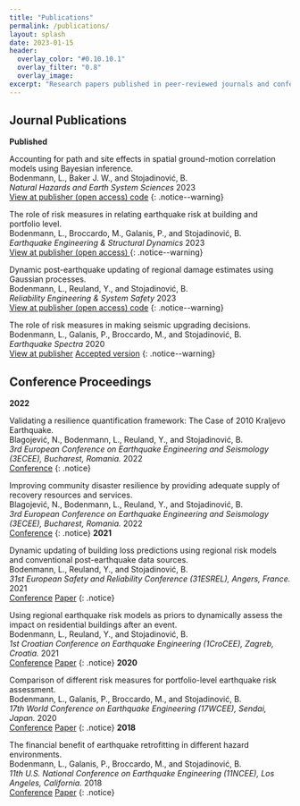 ```yaml
---
title: "Publications"
permalink: /publications/
layout: splash
date: 2023-01-15
header:
  overlay_color: "#0.10.10.1"
  overlay_filter: "0.8"
  overlay_image: 
excerpt: "Research papers published in peer-reviewed journals and conference proceedings"   
---
```


## Journal Publications

**Published**

Accounting for path and site effects in spatial ground-motion correlation models using Bayesian inference. <br /> Bodenmann, L., Baker J. W., and Stojadinović, B. <br /> <em>Natural Hazards and Earth System Sciences </em> 2023 <br /> <a class="btn btn--primary" href="[https://doi.org/10.5194/nhess-2022-267](https://doi.org/10.5194/nhess-23-2387-2023)"> <i class="fa fa-file-pdf fa-lg"></i> View at publisher (open access) </a> <a class="btn btn--primary" href="https://github.com/bodlukas/ground-motion-correlation-bayes"> <i class="fa fa-code" aria-hidden="true"></i> code</a>
{: .notice--warning}

The role of risk measures in relating earthquake risk at building and portfolio level. <br /> Bodenmann, L., Broccardo, M., Galanis, P., and Stojadinović, B. <br /> <em>Earthquake Engineering & Structural Dynamics</em> 2023 <br /> <a class="btn btn--primary" href="https://doi.org/10.1002/eqe.3878"> <i class="fa fa-file-pdf fa-lg"></i> View at publisher (open access) </a>
{: .notice--warning}

Dynamic post-earthquake updating of regional damage estimates using Gaussian processes. <br /> Bodenmann, L., Reuland, Y., and Stojadinović, B. <br /> <em> Reliability Engineering & System Safety</em> 2023 <br /> <a class="btn btn--primary" href="https://doi.org/10.1016/j.ress.2023.109201"> <i class="fa fa-file-pdf fa-lg"></i> View at publisher (open access) </a> <a class="btn btn--primary" href="https://github.com/bodlukas/earthquake-rmgp"> <i class="fa fa-code" aria-hidden="true"></i> code</a>
{: .notice--warning}

The role of risk measures in making seismic upgrading decisions. <br /> Bodenmann, L., Galanis, P., Broccardo, M., and Stojadinović, B. <br /> <em>Earthquake Spectra</em> 2020 <br /> <a class="btn btn--primary" href="https://doi.org/10.1177/8755293020919423"> <i class="fa fa-link"></i> View at publisher</a> <a class="btn btn--primary" href="https://www.research-collection.ethz.ch/handle/20.500.11850/453596"> <i class="fa fa-file-pdf fa-lg"></i> Accepted version</a>
{: .notice--warning}

## Conference Proceedings
**2022**

Validating a resilience quantification framework: The Case of 2010 Kraljevo Earthquake. <br /> Blagojević, N., Bodenmann, L., Reuland, Y., and Stojadinović, B. <br /> <em>3rd European Conference on Earthquake Engineering and Seismology (3ECEE), Bucharest, Romania.</em> 2022 <br /> <a class="btn btn--primary" href="https://3ecees.ro/"> <i class="fa fa-link"></i> Conference</a>
{: .notice}

Improving community disaster resilience by providing adequate supply of recovery resources and services. <br /> Blagojević, N., Bodenmann, L., Reuland, Y., and Stojadinović, B. <br /> <em>3rd European Conference on Earthquake Engineering and Seismology (3ECEE), Bucharest, Romania.</em> 2022 <br /> <a class="btn btn--primary" href="https://3ecees.ro/"> <i class="fa fa-link"></i> Conference</a>
{: .notice}
**2021**

Dynamic updating of building loss predictions using regional risk models and conventional post-earthquake data sources. <br /> Bodenmann, L., Reuland, Y., and Stojadinović, B. <br /> <em>31st European Safety and Reliability Conference (31ESREL), Angers, France.</em> 2021 <br /> <a class="btn btn--primary" href="http://esrel2021.org/en/index.html"> <i class="fa fa-link"></i> Conference</a> <a class="btn btn--primary" href="https://doi.org/10.3929/ethz-b-000507866"> <i class="fa fa-file-pdf"></i> Paper</a>
{: .notice}

Using regional earthquake risk models as priors to dynamically assess the impact on residential buildings after an event. <br /> Bodenmann, L., Reuland, Y., and Stojadinović, B. <br /> <em>1st Croatian Conference on Earthquake Engineering (1CroCEE), Zagreb, Croatia.</em> 2021 <br /> <a class="btn btn--primary" href="https://crocee.grad.hr/event/1/"> <i class="fa fa-link"></i> Conference</a> <a class="btn btn--primary" href="https://doi.org/10.3929/ethz-b-000502087"> <i class="fa fa-file-pdf"></i> Paper</a>
{: .notice}
**2020**

Comparison of different risk measures for portfolio-level earthquake risk assessment. <br /> Bodenmann, L., Galanis, P., Broccardo, M., and Stojadinović, B. <br /> <em>17th World Conference on Earthquake Engineering (17WCEE), Sendai, Japan.</em> 2020 <br /> <a class="btn btn--primary" href="https://www.jaee.gr.jp/jp/event/wcee/"> <i class="fa fa-link"></i> Conference</a> <a class="btn btn--primary" href="https://www.research-collection.ethz.ch/handle/20.500.11850/464975.7"> <i class="fa fa-file-pdf"></i> Paper</a>
{: .notice}
**2018**

The financial benefit of earthquake retrofitting in different hazard environments. <br /> Bodenmann, L., Galanis, P., Broccardo, M., and Stojadinović, B. <br /> <em>11th U.S. National Conference on Earthquake Engineering (11NCEE), Los Angeles, California.</em> 2018 <br /> <a class="btn btn--primary" href="https://11ncee.org/"> <i class="fa fa-link"></i> Conference</a> <a class="btn btn--primary" href="https://www.research-collection.ethz.ch/handle/20.500.11850/321783"> <i class="fa fa-file-pdf"></i> Paper</a>
{: .notice}
